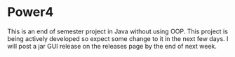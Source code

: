 # Power4
This is an end of semester project in Java without using OOP.
This project is being actively developed so expect some change to it in the next few days.
I will post a jar GUI release on the releases page by the end of next week.
